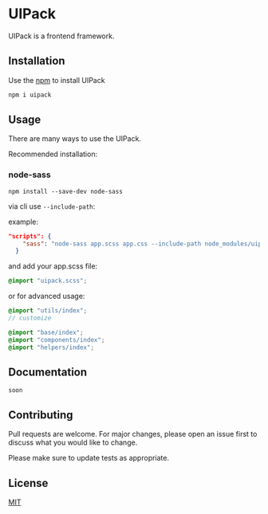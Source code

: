 # UIPack

UIPack is a frontend framework.

## Installation

Use the  [npm](https://www.npmjs.com/package/uipack) to install UIPack

```bash
npm i uipack
```

## Usage 
There are many ways to use the UIPack.

Recommended installation:
### node-sass
```
npm install --save-dev node-sass
```
via cli use  `--include-path`:

example:
```json
"scripts": {
    "sass": "node-sass app.scss app.css --include-path node_modules/uipack/src/scss"
  }
```
and add your app.scss file:
```scss
@import "uipack.scss";
```

or for advanced usage:
```scss
@import "utils/index";
// customize

@import "base/index";
@import "components/index";
@import "helpers/index";
```

## Documentation

```
soon
```

## Contributing
Pull requests are welcome. For major changes, please open an issue first to discuss what you would like to change.

Please make sure to update tests as appropriate.

## License
[MIT](./LICENSE)
